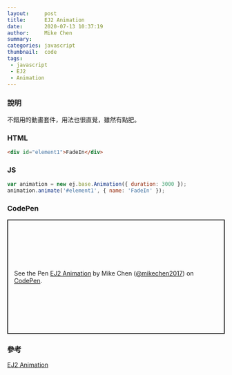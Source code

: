 ```yaml
---
layout:     post
title:      EJ2 Animation
date:       2020-07-13 10:37:19
author:     Mike Chen
summary:    
categories: javascript
thumbnail:  code
tags:
 - javascript
 - EJ2
 - Animation
---
```



### 說明
不錯用的動畫套件，用法也很直覺，雖然有點肥。

### HTML
```html
<div id="element1">FadeIn</div>
```

### JS
```js
var animation = new ej.base.Animation({ duration: 3000 });
animation.animate('#element1', { name: 'FadeIn' });
```
### CodePen
<p class="codepen" data-height="265" data-theme-id="dark" data-default-tab="html,result" data-user="mikechen2017" data-slug-hash="XWXBpqj" style="height: 265px; box-sizing: border-box; display: flex; align-items: center; justify-content: center; border: 2px solid; margin: 1em 0; padding: 1em;" data-pen-title="EJ2 Animation">
  <span>See the Pen <a href="https://codepen.io/mikechen2017/pen/XWXBpqj">
  EJ2 Animation</a> by Mike Chen (<a href="https://codepen.io/mikechen2017">@mikechen2017</a>)
  on <a href="https://codepen.io">CodePen</a>.</span>
</p>
<script async src="https://static.codepen.io/assets/embed/ei.js"></script>

### 參考
[EJ2 Animation](https://ej2.syncfusion.com/javascript/documentation/api/base/animation/)